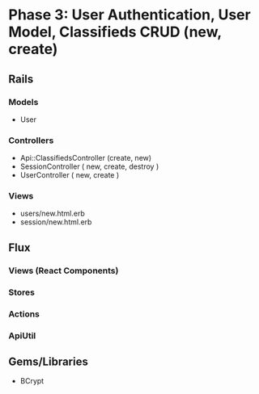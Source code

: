 # Phase 3: User Authentication, User Model, Classifieds CRUD (new, create)

## Rails
### Models
* User
### Controllers
* Api::ClassifiedsController (create, new)
* SessionController ( new, create, destroy )
* UserController ( new, create )
### Views
* users/new.html.erb
* session/new.html.erb
## Flux
### Views (React Components)

### Stores

### Actions

### ApiUtil

## Gems/Libraries
* BCrypt

